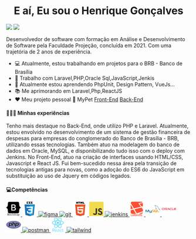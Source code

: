 
<h1 align="center">E aí, Eu sou o Henrique Gonçalves</h1>  

<p align="left">  
<a href="https://www.linkedin.com/in/henrique-gf/" target="blank"><img src="https://img.shields.io/badge/LinkedIn-0077B5?style=for-the-badge&logo=linkedin&logoColor=white" /></a>  
<a href="mailto: goncalves.f.henrique@gmail.com" target="blank"><img src="https://img.shields.io/badge/Gmail-D14836?style=for-the-badge&logo=gmail&logoColor=white" /></a>  
</p>

Desenvolvedor de software com formação em Análise e Desenvolvimento de Software pela Faculdade Projeção, concluída em 2021. Com uma trajetória de 2 anos de experiência.
  
- 💻 Atualmente, estou trabalhando em projetos para o  BRB - Banco de Brasília
- 💪 Trabalho com   Laravel,PHP,Oracle Sql,JavaScript,Jenkis
- 🧐 Atualmente estou aprendendo   PhpUnit, Design Pattern, VueJs...
- 📚 Me aprimorando em  Laravel,Php,ReactJS
- ❤️ Meu projeto pessoal 🐶 MyPet  [Front-End](https://github.com/HenriqueGF1/MyPet-FrontEnd) [Back-End](https://github.com/HenriqueGF1/MyPet-BackEnd)
  
<h4 align="left">📄👨‍💻 Minhas experiências </h4>  

Tenho mais destaque no Back-End, onde utilizo PHP e Laravel. Atualmente, estou envolvido no desenvolvimento de um sistema de gestão financeira de despesas para empresas do conglomerado do Banco de Brasília - BRB, utilizando essas tecnologias. Também atuo na modelagem do banco de dados em Oracle, MySQL, e disponibilizando tudo isso com o deploy com Jenkins.
No Front-End, atuo na criação de interfaces usando HTML/CSS, Javascript e React JS. Fui bem-sucedido nessa área pela transição de tecnologias antigas para novas, como a adoção do ES6 do JavaScript em substituição ao uso de Jquery em códigos legados.

<h4 align="left">💻Competências</h4>  
<p align="left"> <a href="https://getbootstrap.com" target="_blank" rel="noreferrer"> <img src="https://raw.githubusercontent.com/devicons/devicon/master/icons/bootstrap/bootstrap-plain-wordmark.svg" alt="bootstrap" width="40" height="40"/> </a> <a href="https://www.w3schools.com/css/" target="_blank" rel="noreferrer"> <img src="https://raw.githubusercontent.com/devicons/devicon/master/icons/css3/css3-original-wordmark.svg" alt="css3" width="40" height="40"/> </a> <a href="https://www.figma.com/" target="_blank" rel="noreferrer"> <img src="https://www.vectorlogo.zone/logos/figma/figma-icon.svg" alt="figma" width="40" height="40"/> </a> <a href="https://git-scm.com/" target="_blank" rel="noreferrer"> <img src="https://www.vectorlogo.zone/logos/git-scm/git-scm-icon.svg" alt="git" width="40" height="40"/> </a> <a href="https://www.w3.org/html/" target="_blank" rel="noreferrer"> <img src="https://raw.githubusercontent.com/devicons/devicon/master/icons/html5/html5-original-wordmark.svg" alt="html5" width="40" height="40"/> </a> <a href="https://developer.mozilla.org/en-US/docs/Web/JavaScript" target="_blank" rel="noreferrer"> <img src="https://raw.githubusercontent.com/devicons/devicon/master/icons/javascript/javascript-original.svg" alt="javascript" width="40" height="40"/> </a> <a href="https://www.jenkins.io" target="_blank" rel="noreferrer"> <img src="https://www.vectorlogo.zone/logos/jenkins/jenkins-icon.svg" alt="jenkins" width="40" height="40"/> </a> <a href="https://laravel.com/" target="_blank" rel="noreferrer"> <img src="https://raw.githubusercontent.com/devicons/devicon/master/icons/laravel/laravel-plain-wordmark.svg" alt="laravel" width="40" height="40"/> </a> <a href="https://www.mysql.com/" target="_blank" rel="noreferrer"> <img src="https://raw.githubusercontent.com/devicons/devicon/master/icons/mysql/mysql-original-wordmark.svg" alt="mysql" width="40" height="40"/> </a> <a href="https://www.oracle.com/" target="_blank" rel="noreferrer"> <img src="https://raw.githubusercontent.com/devicons/devicon/master/icons/oracle/oracle-original.svg" alt="oracle" width="40" height="40"/> </a> <a href="https://www.php.net" target="_blank" rel="noreferrer"> <img src="https://raw.githubusercontent.com/devicons/devicon/master/icons/php/php-original.svg" alt="php" width="40" height="40"/> </a> <a href="https://postman.com" target="_blank" rel="noreferrer"> <img src="https://www.vectorlogo.zone/logos/getpostman/getpostman-icon.svg" alt="postman" width="40" height="40"/> </a> <a href="https://reactjs.org/" target="_blank" rel="noreferrer"> <img src="https://raw.githubusercontent.com/devicons/devicon/master/icons/react/react-original-wordmark.svg" alt="react" width="40" height="40"/> </a> <a href="https://tailwindcss.com/" target="_blank" rel="noreferrer"> <img src="https://www.vectorlogo.zone/logos/tailwindcss/tailwindcss-icon.svg" alt="tailwind" width="40" height="40"/> </a> </p>  
  

  

